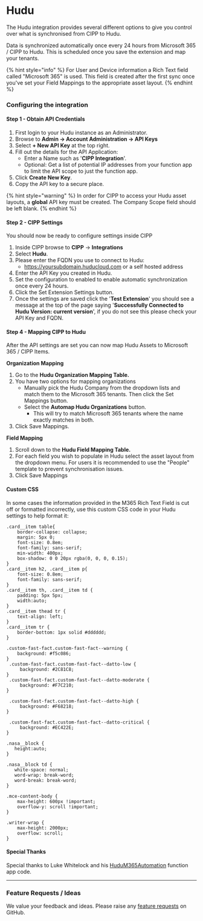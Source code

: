 # Hudu

The Hudu integration provides several different options to give you control over what is synchronised from CIPP to Hudu.

Data is synchronized automatically once every 24 hours from Microsoft 365 / CIPP to Hudu. This is scheduled once you save the extension and map your tenants.

{% hint style="info" %}
For User and Device information a Rich Text field called "Microsoft 365" is used. This field is created after the first sync once you've set your Field Mappings to the appropriate asset layout.
{% endhint %}

### Configuring the integration

#### Step 1 - Obtain API Credentials

1. First login to your Hudu instance as an Administrator.
2. Browse to **Admin -> Account Administration -> API Keys**
3. Select **+ New API Key** at the top right.
4. Fill out the details for the API Application:
   * Enter a Name such as '**CIPP Integration**'.
   * Optional: Get a list of potential IP addresses from your function app to limit the API scope to just the function app.
5. Click **Create New Key**.
6. Copy the API key to a secure place.

{% hint style="warning" %}
In order for CIPP to access your Hudu asset layouts, a **global** API key must be created. The Company Scope field should be left blank.
{% endhint %}

#### Step 2 - CIPP Settings

You should now be ready to configure settings inside CIPP

1. Inside CIPP browse to **CIPP** -> **Integrations**
2. Select **Hudu**.
3. Please enter the FQDN you use to connect to Hudu:
   * https://yoursubdomain.huducloud.com or a self hosted address
4. Enter the API Key you created in Hudu.
5. Set the configuration to enabled to enable automatic synchronization once every 24 hours.
6. Click the Set Extension Settings button.
7. Once the settings are saved click the '**Test Extension**' you should see a message at the top of the page saying '**Successfully Connected to Hudu Version: current version**', if you do not see this please check your API Key and FQDN.

#### Step 4 - Mapping CIPP to Hudu

After the API settings are set you can now map Hudu Assets to Microsoft 365 / CIPP Items.

**Organization Mapping**

1. Go to the **Hudu Organization Mapping Table.**
2. You have two options for mapping organizations
   * Manually pick the Hudu Company from the dropdown lists and match them to the Microsoft 365 tenants. Then click the Set Mappings button.
   * Select the **Automap Hudu Organizations** button.
     * This will try to match Microsoft 365 tenants where the name exactly matches in both.
3. Click Save Mappings.

**Field Mapping**

1. Scroll down to the **Hudu Field Mapping Table.**
2. For each field you wish to populate in Hudu select the asset layout from the dropdown menu. For users it is recommended to use the "People" template to prevent synchronisation issues.
3. Click Save Mappings

#### Custom CSS

In some cases the information provided in the M365 Rich Text Field is cut off or formatted incorrectly, use this custom CSS code in your Hudu settings to help format it:

```
.card__item table{
	border-collapse: collapse;
	margin: 5px 0;
	font-size: 0.8em;
	font-family: sans-serif;
	min-width: 400px;
	box-shadow: 0 0 20px rgba(0, 0, 0, 0.15);
}
.card__item h2, .card__item p{
	font-size: 0.8em;
	font-family: sans-serif;
}
.card__item th, .card__item td {
	padding: 5px 5px;
	width:auto;
}
.card__item thead tr {
	text-align: left;
}
.card__item tr {
	border-bottom: 1px solid #dddddd;
}

.custom-fast-fact.custom-fast-fact--warning {
    background: #f5c086;
}
 .custom-fast-fact.custom-fast-fact--datto-low {
     background: #2C81C8;
}
 .custom-fast-fact.custom-fast-fact--datto-moderate {
     background: #F7C210;
}

 .custom-fast-fact.custom-fast-fact--datto-high {
     background: #F68218;
}

 .custom-fast-fact.custom-fast-fact--datto-critical {
     background: #EC422E;
}

.nasa__block {
   height:auto;
}

.nasa__block td {
   white-space: normal;
   word-wrap: break-word;
   word-break: break-word;
}

.mce-content-body {
    max-height: 600px !important;
    overflow-y: scroll !important;
}

.writer-wrap { 
    max-height: 2000px; 
    overflow: scroll; 
}
```

#### Special Thanks

Special thanks to Luke Whitelock and his [HuduM365Automation](https://github.com/lwhitelock/HuduM365Automation) function app code.

***

### Feature Requests / Ideas

We value your feedback and ideas. Please raise any [feature requests](https://github.com/KelvinTegelaar/CIPP/issues/new?assignees=\&labels=enhancement%2Cno-priority\&projects=\&template=feature.yml\&title=%5BFeature+Request%5D%3A+) on GitHub.
